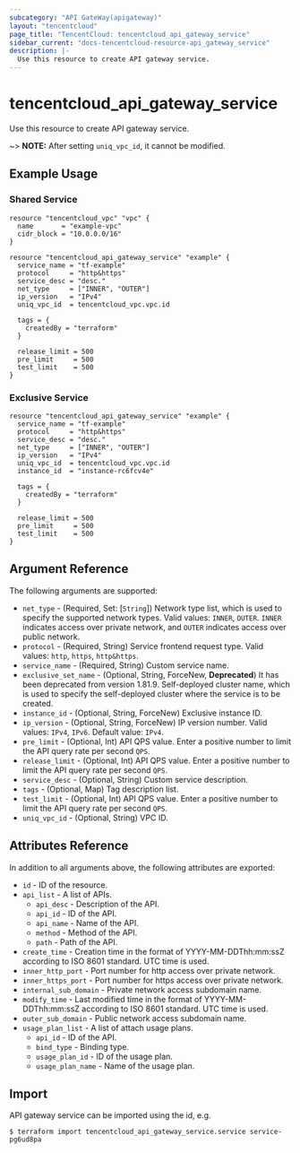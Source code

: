 ```yaml
---
subcategory: "API GateWay(apigateway)"
layout: "tencentcloud"
page_title: "TencentCloud: tencentcloud_api_gateway_service"
sidebar_current: "docs-tencentcloud-resource-api_gateway_service"
description: |-
  Use this resource to create API gateway service.
---
```


# tencentcloud_api_gateway_service

Use this resource to create API gateway service.

~> **NOTE:** After setting `uniq_vpc_id`, it cannot be modified.

## Example Usage

### Shared Service

```hcl
resource "tencentcloud_vpc" "vpc" {
  name       = "example-vpc"
  cidr_block = "10.0.0.0/16"
}

resource "tencentcloud_api_gateway_service" "example" {
  service_name = "tf-example"
  protocol     = "http&https"
  service_desc = "desc."
  net_type     = ["INNER", "OUTER"]
  ip_version   = "IPv4"
  uniq_vpc_id  = tencentcloud_vpc.vpc.id

  tags = {
    createdBy = "terraform"
  }

  release_limit = 500
  pre_limit     = 500
  test_limit    = 500
}
```

### Exclusive Service

```hcl
resource "tencentcloud_api_gateway_service" "example" {
  service_name = "tf-example"
  protocol     = "http&https"
  service_desc = "desc."
  net_type     = ["INNER", "OUTER"]
  ip_version   = "IPv4"
  uniq_vpc_id  = tencentcloud_vpc.vpc.id
  instance_id  = "instance-rc6fcv4e"

  tags = {
    createdBy = "terraform"
  }

  release_limit = 500
  pre_limit     = 500
  test_limit    = 500
}
```

## Argument Reference

The following arguments are supported:

* `net_type` - (Required, Set: [`String`]) Network type list, which is used to specify the supported network types. Valid values: `INNER`, `OUTER`. `INNER` indicates access over private network, and `OUTER` indicates access over public network.
* `protocol` - (Required, String) Service frontend request type. Valid values: `http`, `https`, `http&https`.
* `service_name` - (Required, String) Custom service name.
* `exclusive_set_name` - (Optional, String, ForceNew, **Deprecated**) It has been deprecated from version 1.81.9. Self-deployed cluster name, which is used to specify the self-deployed cluster where the service is to be created.
* `instance_id` - (Optional, String, ForceNew) Exclusive instance ID.
* `ip_version` - (Optional, String, ForceNew) IP version number. Valid values: `IPv4`, `IPv6`. Default value: `IPv4`.
* `pre_limit` - (Optional, Int) API QPS value. Enter a positive number to limit the API query rate per second `QPS`.
* `release_limit` - (Optional, Int) API QPS value. Enter a positive number to limit the API query rate per second `QPS`.
* `service_desc` - (Optional, String) Custom service description.
* `tags` - (Optional, Map) Tag description list.
* `test_limit` - (Optional, Int) API QPS value. Enter a positive number to limit the API query rate per second `QPS`.
* `uniq_vpc_id` - (Optional, String) VPC ID.

## Attributes Reference

In addition to all arguments above, the following attributes are exported:

* `id` - ID of the resource.
* `api_list` - A list of APIs.
  * `api_desc` - Description of the API.
  * `api_id` - ID of the API.
  * `api_name` - Name of the API.
  * `method` - Method of the API.
  * `path` - Path of the API.
* `create_time` - Creation time in the format of YYYY-MM-DDThh:mm:ssZ according to ISO 8601 standard. UTC time is used.
* `inner_http_port` - Port number for http access over private network.
* `inner_https_port` - Port number for https access over private network.
* `internal_sub_domain` - Private network access subdomain name.
* `modify_time` - Last modified time in the format of YYYY-MM-DDThh:mm:ssZ according to ISO 8601 standard. UTC time is used.
* `outer_sub_domain` - Public network access subdomain name.
* `usage_plan_list` - A list of attach usage plans.
  * `api_id` - ID of the API.
  * `bind_type` - Binding type.
  * `usage_plan_id` - ID of the usage plan.
  * `usage_plan_name` - Name of the usage plan.



## Import

API gateway service can be imported using the id, e.g.

```
$ terraform import tencentcloud_api_gateway_service.service service-pg6ud8pa
```

